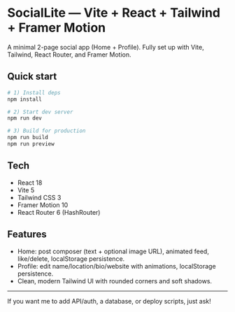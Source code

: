 # SocialLite — Vite + React + Tailwind + Framer Motion

A minimal 2-page social app (Home + Profile). Fully set up with Vite, Tailwind, React Router, and Framer Motion.

## Quick start

```bash
# 1) Install deps
npm install

# 2) Start dev server
npm run dev

# 3) Build for production
npm run build
npm run preview
```

## Tech

- React 18
- Vite 5
- Tailwind CSS 3
- Framer Motion 10
- React Router 6 (HashRouter)

## Features

- Home: post composer (text + optional image URL), animated feed, like/delete, localStorage persistence.
- Profile: edit name/location/bio/website with animations, localStorage persistence.
- Clean, modern Tailwind UI with rounded corners and soft shadows.

---

If you want me to add API/auth, a database, or deploy scripts, just ask!
